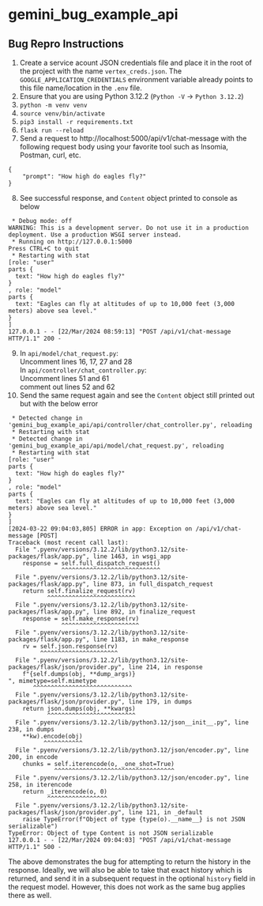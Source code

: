 # gemini_bug_example_api

## Bug Repro Instructions

1. Create a service acount JSON credentials file and place it in the root of the project with the
   name `vertex_creds.json`. The `GOOGLE_APPLICATION_CREDENTIALS` environment variable already
   points to this file name/location in the `.env` file.
2. Ensure that you are using Python 3.12.2 (`Python -V` -> `Python 3.12.2`)
3. `python -m venv venv`
4. `source venv/bin/activate`
5. `pip3 install -r requirements.txt`
6. `flask run --reload`
7. Send a request to http://localhost:5000/api/v1/chat-message with the following request body
   using your favorite tool such as Insomia, Postman, curl, etc.

```
{
    "prompt": "How high do eagles fly?"
}
```
8. See successful response, and `Content` object printed to console as below

```
 * Debug mode: off
WARNING: This is a development server. Do not use it in a production deployment. Use a production WSGI server instead.
 * Running on http://127.0.0.1:5000
Press CTRL+C to quit
 * Restarting with stat
[role: "user"
parts {
  text: "How high do eagles fly?"
}
, role: "model"
parts {
  text: "Eagles can fly at altitudes of up to 10,000 feet (3,000 meters) above sea level."
}
]
127.0.0.1 - - [22/Mar/2024 08:59:13] "POST /api/v1/chat-message HTTP/1.1" 200 -
```
9. In `api/model/chat_request.py`:<br>Uncomment lines 16, 17, 27 and 28<br>
   In `api/controller/chat_controller.py`:<br>Uncomment lines 51 and 61<br>comment out lines 52 and 62
10. Send the same request again and see the `Content` object still printed out but with the below error
```
 * Detected change in 'gemini_bug_example_api/api/controller/chat_controller.py', reloading
 * Restarting with stat
 * Detected change in 'gemini_bug_example_api/api/model/chat_request.py', reloading
 * Restarting with stat
[role: "user"
parts {
  text: "How high do eagles fly?"
}
, role: "model"
parts {
  text: "Eagles can fly at altitudes of up to 10,000 feet (3,000 meters) above sea level."
}
]
[2024-03-22 09:04:03,805] ERROR in app: Exception on /api/v1/chat-message [POST]
Traceback (most recent call last):
  File ".pyenv/versions/3.12.2/lib/python3.12/site-packages/flask/app.py", line 1463, in wsgi_app
    response = self.full_dispatch_request()
               ^^^^^^^^^^^^^^^^^^^^^^^^^^^^
  File ".pyenv/versions/3.12.2/lib/python3.12/site-packages/flask/app.py", line 873, in full_dispatch_request
    return self.finalize_request(rv)
           ^^^^^^^^^^^^^^^^^^^^^^^^^
  File ".pyenv/versions/3.12.2/lib/python3.12/site-packages/flask/app.py", line 892, in finalize_request
    response = self.make_response(rv)
               ^^^^^^^^^^^^^^^^^^^^^^
  File ".pyenv/versions/3.12.2/lib/python3.12/site-packages/flask/app.py", line 1183, in make_response
    rv = self.json.response(rv)
         ^^^^^^^^^^^^^^^^^^^^^^
  File ".pyenv/versions/3.12.2/lib/python3.12/site-packages/flask/json/provider.py", line 214, in response
    f"{self.dumps(obj, **dump_args)}
", mimetype=self.mimetype
       ^^^^^^^^^^^^^^^^^^^^^^^^^^^^
  File ".pyenv/versions/3.12.2/lib/python3.12/site-packages/flask/json/provider.py", line 179, in dumps
    return json.dumps(obj, **kwargs)
           ^^^^^^^^^^^^^^^^^^^^^^^^^
  File ".pyenv/versions/3.12.2/lib/python3.12/json__init__.py", line 238, in dumps
    **kw).encode(obj)
          ^^^^^^^^^^^
  File ".pyenv/versions/3.12.2/lib/python3.12/json/encoder.py", line 200, in encode
    chunks = self.iterencode(o, _one_shot=True)
             ^^^^^^^^^^^^^^^^^^^^^^^^^^^^^^^^^^
  File ".pyenv/versions/3.12.2/lib/python3.12/json/encoder.py", line 258, in iterencode
    return _iterencode(o, 0)
           ^^^^^^^^^^^^^^^^^
  File ".pyenv/versions/3.12.2/lib/python3.12/site-packages/flask/json/provider.py", line 121, in _default
    raise TypeError(f"Object of type {type(o).__name__} is not JSON serializable")
TypeError: Object of type Content is not JSON serializable
127.0.0.1 - - [22/Mar/2024 09:04:03] "POST /api/v1/chat-message HTTP/1.1" 500 -
```
The above demonstrates the bug for attempting to return the history in the response. Ideally, we
will also be able to take that exact history which is returned, and send it in a subsequent request
in the optional `history` field in the request model. However, this does not work as the same bug
applies there as well.

